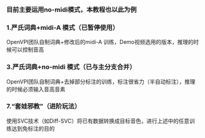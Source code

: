 <a name="EyGrC"></a>
### 目前主要运用no-midi模式，本教程也以此为例
<a name="jHn4M"></a>
### 1.严氏词典+midi-A 模式（已暂停使用）
OpenVPI团队自制词典+修改后的midi-A 训练，Demo视频选用的版本，推理的时候可以控制音高
<a name="ttwR6"></a>
### 3.严氏词典+no-midi 模式（已与主分支合并）
OpenVPI团队自制词典+去掉部分标注的训练，标注很省力（半自动标注），推理的时候必须输入音高音素
<a name="ELq9M"></a>
### 7.“套娃邪教”（进阶玩法）
使用SVC技术（如Diff-SVC）将已有数据转换成目标音色，进行上述中的任意训练达到免标注的目的
